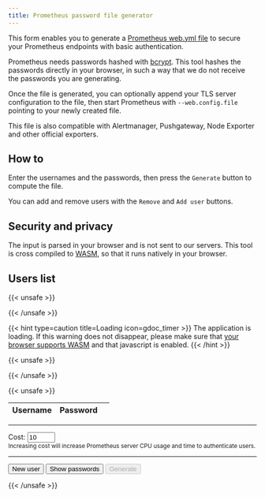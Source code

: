 ```yaml
---
title: Prometheus password file generator
---
```


This form enables you to generate a [Prometheus web.yml
file](https://prometheus.io/docs/prometheus/latest/configuration/https/) to
secure your Prometheus endpoints with basic authentication.

Prometheus needs passwords hashed with [bcrypt](https://en.wikipedia.org/wiki/Bcrypt).
This tool hashes the passwords directly in your browser, in such a way that we
do not receive the passwords you are generating.

Once the file is generated, you can optionally append your TLS server
configuration to the file, then start Prometheus with `--web.config.file`
pointing to your newly created file.

This file is also compatible with Alertmanager, Pushgateway, Node Exporter and
other official exporters.

## How to

Enter the usernames and the passwords, then press the `Generate` button to
compute the file.

You can add and remove users with the `Remove` and `Add user` buttons.


## Security and privacy

The input is parsed in your browser and is not sent to our servers. This tool is
cross compiled to [WASM](https://webassembly.org/), so that it runs natively in
your browser.

## Users list

{{< unsafe >}}
<div id="loadingWarning">
{{< /unsafe >}}

{{< hint type=caution title=Loading icon=gdoc_timer >}}
The application is loading. If this warning does not disappear, please make sure
that [your browser supports WASM](https://caniuse.com/wasm) and that javascript
is enabled.
{{< /hint >}}

{{< unsafe >}}
</div>
{{< /unsafe >}}

{{< unsafe >}}
<script src="/wasm_exec.js"></script>

<script>
if (!WebAssembly.instantiateStreaming) {
    // polyfill
    WebAssembly.instantiateStreaming = async (resp, importObject) => {
        const source = await (await resp).arrayBuffer();
        return await WebAssembly.instantiate(source, importObject);
    };
}

const go = new Go();
WebAssembly.instantiateStreaming(fetch("/pwgen.wasm"),
        go.importObject).then((result) => {
           go.run(result.instance);
});

addUser = function(){
    tb = document.getElementById('usersTable');
    newRow = tb.getElementsByTagName('tbody')[0].insertRow();
     t1=newRow.insertCell();
     t1.innerHTML='<input type="text" name="username" placeholder="username">';
     t1.setAttribute("label","Username");
     t1.setAttribute("class","flext");
     t2=newRow.insertCell();
     t2.innerHTML='<input type="password" name="password" placeholder="password">';
     t2.setAttribute("label","Password");
     t2.setAttribute("class","flext");
     t3=newRow.insertCell();
     t3.innerHTML='<input type="button" value="Remove" onclick="removeUser(this)">';
};

switchViz = function(t){
    pw = document.querySelectorAll('[name="password"]');
    for (i = 0; i < pw.length; ++i) {
        if (pw[i].type === "password") {
            t.innerHTML="Hide passwords";
            pw[i].type = "text";
        } else {
            t.innerHTML="Show passwords";
            pw[i].type = "password";
        }
    }
};

removeUser = function(t) {
    var p = t.parentNode.parentNode;
    p.parentNode.removeChild(p);
};

</script>

<table class="flext" id="usersTable">
<thead>
<tr>
<th>Username</th>
<th>Password</th>
<th></th>
</tr>
</thead>
<tbody>
</tbody>
</table>

<hr>
<p>Cost: <input type="number" min="10" max="13" name="cost" value="10"
/><br/><small>Increasing cost will increase Prometheus server CPU usage and time
to authenticate users.</small></p>
<hr>

<button onClick="addUser();" id="addUserButton">New user</button>
<button onClick="switchViz(this);" id="switchViz">Show passwords</button>
<button onClick="generateUsers();" id="runButton" disabled>Generate</button>
<div id="resultDiv"></div>
{{< /unsafe >}}

